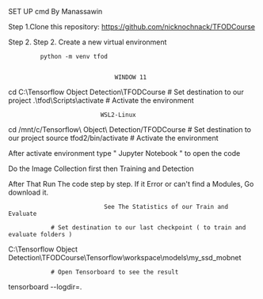 SET UP cmd By Manassawin

Step 1.Clone this repository: https://github.com/nicknochnack/TFODCourse

Step 2. Step 2. Create a new virtual environment

             python -m venv tfod


                                  WINDOW 11

cd C:\Tensorflow Object Detection\TFODCourse    # Set destination to our project
.\tfod\Scripts\activate                                              # Activate the environment


                              WSL2-Linux

cd /mnt/c/Tensorflow\ Object\ Detection/TFODCourse              # Set destination to our project
source tfod2/bin/activate                                                              # Activate the environment


After activate environment  type " Jupyter Notebook " to open the code

Do the Image Collection first then Training and Detection

After That Run The code step by step. If it Error or can't find a Modules, Go download it.

                               See The Statistics of our Train and Evaluate

                # Set destination to our last checkpoint ( to train and evaluate folders )
C:\Tensorflow Object Detection\TFODCourse\Tensorflow\workspace\models\my_ssd_mobnet

                # Open Tensorboard to see the result
tensorboard --logdir=.                                                                                                           
